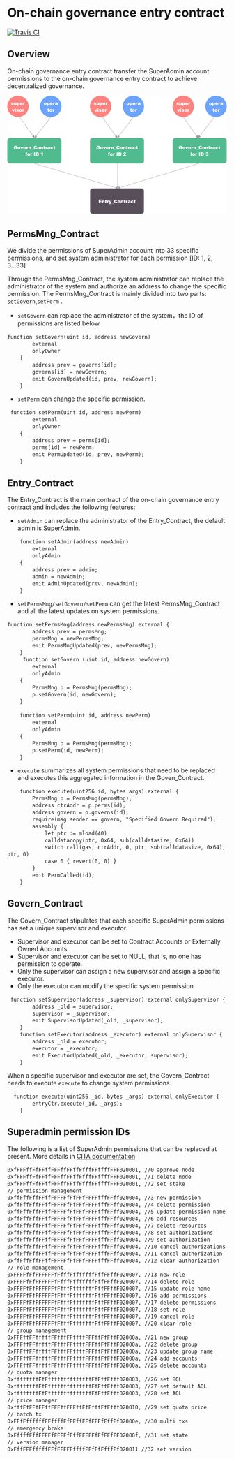 On-chain governance entry contract
========================

[![Travis CI]](https://travis-ci.com/cryptape/cita-gov-general-demo)

Overview
-------------
On-chain governance entry contract transfer the SuperAdmin account permissions to the on-chain governance entry contract to achieve decentralized governance.

<img src="contract.png?raw=true" width="512">

PermsMng_Contract
-------------
We divide the permissions of SuperAdmin account into 33 specific permissions, and set system administrator for each permission [ID: 1, 2, 3...33]<br>
  
Through the PermsMng_Contract, the system administrator can replace the administrator of the system and authorize an address to change the specific permission. The PermsMng_Contract is mainly divided into two parts: ``setGovern``,``setPerm`` .
* ``setGovern`` can replace the administrator of the system，the ID of permissions are listed below.
```
function setGovern(uint id, address newGovern)
        external
        onlyOwner
    {
        address prev = governs[id];
        governs[id] = newGovern;
        emit GovernUpdated(id, prev, newGovern);
    }
```
* ``setPerm`` can change the specific permission.
```
 function setPerm(uint id, address newPerm)
        external
        onlyOwner
    {
        address prev = perms[id];
        perms[id] = newPerm;
        emit PermUpdated(id, prev, newPerm);
    }
```
Entry_Contract
-------------
The Entry_Contract is the main contract of the on-chain governance entry contract and includes the following features:
* ``setAdmin`` can replace the administrator of the Entry_Contract, the default admin is SuperAdmin.
```
    function setAdmin(address newAdmin)
        external
        onlyAdmin
    {
        address prev = admin;
        admin = newAdmin;
        emit AdminUpdated(prev, newAdmin);
    }
```
* ``setPermsMng/setGovern/setPerm`` can get the latest PermsMng_Contract and all the latest updates on system permissions.
```
function setPermsMng(address newPermsMng) external {
        address prev = permsMng;
        permsMng = newPermsMng;
        emit PermsMngUpdated(prev, newPermsMng);
    }
     function setGovern (uint id, address newGovern)
        external
        onlyAdmin
    {
        PermsMng p = PermsMng(permsMng);
        p.setGovern(id, newGovern);
    }

    function setPerm(uint id, address newPerm)
        external
        onlyAdmin
    {
        PermsMng p = PermsMng(permsMng);
        p.setPerm(id, newPerm);
    }
```
* ``execute`` summarizes all system permissions that need to be replaced and executes this aggregated information in the Goven_Contract.
```
    function execute(uint256 id, bytes args) external {
        PermsMng p = PermsMng(permsMng);
        address ctrAddr = p.perms(id);
        address govern = p.governs(id);
        require(msg.sender == govern, "Specified Govern Required");
        assembly {
            let ptr := mload(40)
            calldatacopy(ptr, 0x64, sub(calldatasize, 0x64))
            switch call(gas, ctrAddr, 0, ptr, sub(calldatasize, 0x64), ptr, 0)
            case 0 { revert(0, 0) }
        }
        emit PermCalled(id);
    }
```
Govern_Contract
-------------
The Govern_Contract stipulates that each specific SuperAdmin permissions has set a unique supervisor and executor.
* Supervisor and executor can be set to Contract Accounts or Externally Owned Accounts.
* Supervisor and executor can be set to NULL, that is, no one has permission to operate.
* Only the supervisor can assign a new supervisor and assign a specific executor.
* Only the executor can modify the specific system permission.
```
 function setSupervisor(address _supervisor) external onlySupervisor {
        address _old = supervisor;
        supervisor = _supervisor;
        emit SupervisorUpdated(_old, _supervisor);
    }
    function setExecutor(address _executor) external onlySupervisor {
        address _old = executor;
        executor = _executor;
        emit ExecutorUpdated(_old, _executor, supervisor);
    }
```
When a specific supervisor and executor are set, the Govern_Contract needs to execute ``execute`` to change system permissions.
```
  function execute(uint256 _id, bytes _args) external onlyExecutor {
        entryCtr.execute(_id, _args);
    }
```
Superadmin permission IDs
-------------
The following is a list of SuperAdmin permissions that can be replaced at present. More details in [CITA documentation](https://docs.citahub.com/zh-CN/cita/cita-intro)
```
0xfFFFffFfFFffFFFffFFffFfffFFffffFFF020001, //0 approve node
0xfFFFffFfFFffFFFffFFffFfffFFffffFFF020001, //1 delete node
0xfFFFffFfFFffFFFffFFffFfffFFffffFFF020001, //2 set stake
// permission management
0xffFffFffFFffFFFFFfFfFFfFFFFfffFFff020004, //3 new permission
0xffFffFffFFffFFFFFfFfFFfFFFFfffFFff020004, //4 delete permission
0xffFffFffFFffFFFFFfFfFFfFFFFfffFFff020004, //5 update permission name
0xffFffFffFFffFFFFFfFfFFfFFFFfffFFff020004, //6 add resources
0xffFffFffFFffFFFFFfFfFFfFFFFfffFFff020004, //7 delete resources
0xffFffFffFFffFFFFFfFfFFfFFFFfffFFff020004, //8 set authorizations
0xffFffFffFFffFFFFFfFfFFfFFFFfffFFff020004, //9 set authorization
0xffFffFffFFffFFFFFfFfFFfFFFFfffFFff020004, //10 cancel authorizations
0xffFffFffFFffFFFFFfFfFFfFFFFfffFFff020004, //11 cancel authorization
0xffFffFffFFffFFFFFfFfFFfFFFFfffFFff020004, //12 clear authorization
// role management
0xFFFFfFfFFFFFFfFfffFfffffffFffFFffF020007, //13 new role
0xFFFFfFfFFFFFFfFfffFfffffffFffFFffF020007, //14 delete role
0xFFFFfFfFFFFFFfFfffFfffffffFffFFffF020007, //15 update role name
0xFFFFfFfFFFFFFfFfffFfffffffFffFFffF020007, //16 add permissions
0xFFFFfFfFFFFFFfFfffFfffffffFffFFffF020007, //17 delete permissions
0xFFFFfFfFFFFFFfFfffFfffffffFffFFffF020007, //18 set role
0xFFFFfFfFFFFFFfFfffFfffffffFffFFffF020007, //19 cancel role
0xFFFFfFfFFFFFFfFfffFfffffffFffFFffF020007, //20 clear role
// group management
0xFFFffFFfffffFFfffFFffffFFFffFfFffF02000a, //21 new group
0xFFFffFFfffffFFfffFFffffFFFffFfFffF02000a, //22 delete group
0xFFFffFFfffffFFfffFFffffFFFffFfFffF02000a, //23 update group name
0xFFFffFFfffffFFfffFFffffFFFffFfFffF02000a, //24 add accounts
0xFFFffFFfffffFFfffFFffffFFFffFfFffF02000a, //25 delete accounts
// quota manager
0xffffffffFfFffffffffffffffFfFffFfff020003, //26 set BQL
0xffffffffFfFffffffffffffffFfFffFfff020003, //27 set default AQL
0xffffffffFfFffffffffffffffFfFffFfff020003, //28 set AQL
// price manager
0xfffFfFFfFFffFFFffFFFffFfFfffFfFfff020010, //29 set quota price
// batch tx
0xFFfFffffffFFffffFfFFffFFfFFFfFffFf02000e, //30 multi txs
// emergency brake
0xFffffFffFFFFfFFFFfFffFFFFFfFfFFfFF02000f, //31 set state
// version manager
0xFffFFFfffffFFfFFFFFffffFFfFfFfffFf020011 //32 set version
```

[Travis CI]: https://travis-ci.com/cryptape/cita-gov-general-demo.svg?branch=develop
